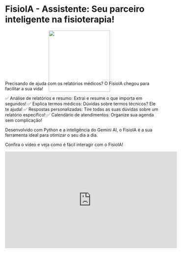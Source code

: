 # FisioIA - Assistente: Seu parceiro inteligente na fisioterapia!

<div align="center">
  <img align="direct" src="https://i.ibb.co/4VrJh5x/Fisio-IA-Assistente.jpg" width="200" style="margin-right: 20px; margin-bottom: -50px"/>
</div>  

Precisando de ajuda com os relatórios médicos? O FisioIA chegou para facilitar a sua vida!

 ✅ Análise de relatórios e resumo: Extrai e resume o que importa em segundos!
 ✅ Explica termos médicos: Dúvidas sobre termos técnicos? Ele te ajuda!
 ✅ Respostas personalizadas: Tire todas as suas dúvidas sobre um relatório especifíco!
 ✅ Calendário de atendimentos: Organize sua agenda sem complicação!

Desenvolvido com Python e a inteligência do Gemini AI, o FisioIA é a sua ferramenta ideal para otimizar o seu dia a dia.

Confira o vídeo e veja como é fácil interagir com o FisioIA!

<iframe width="560" height="315" src="https://drive.google.com/file/d/1mO-7pOmbIhrtVLnESzdBVDDzVWpj_Ni2/view?usp=sharing" frameborder="0" allowfullscreen></iframe>
